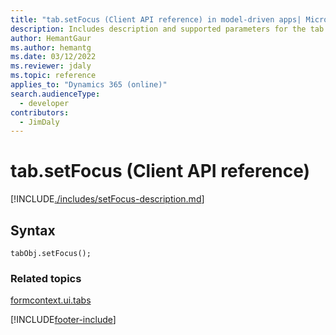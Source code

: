 ```yaml
---
title: "tab.setFocus (Client API reference) in model-driven apps| MicrosoftDocs"
description: Includes description and supported parameters for the tab.setFocus method.
author: HemantGaur
ms.author: hemantg
ms.date: 03/12/2022
ms.reviewer: jdaly
ms.topic: reference
applies_to: "Dynamics 365 (online)"
search.audienceType: 
  - developer
contributors:
  - JimDaly
---
```

# tab.setFocus (Client API reference)



[!INCLUDE[./includes/setFocus-description.md](./includes/setFocus-description.md)]

## Syntax

`tabObj.setFocus();`

### Related topics

[formcontext.ui.tabs](../formcontext-ui-tabs.md)






[!INCLUDE[footer-include](../../../../../includes/footer-banner.md)]
